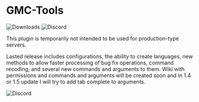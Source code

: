 # GMC-Tools

![Downloads](https://img.shields.io/github/downloads/GamesMC-Studios/GMC-Tools/total?label=DOWNLOADS&style=for-the-badge) ![Discord](https://img.shields.io/discord/917099068457615500?label=SUPPORT&logo=DISCORD&style=for-the-badge) 

This plugin is temporarily not intended to be used for production-type servers.

Lasted release includes configurations, the ability to create languages, new methods to allow faster processing of bug fix operations, command recoding, and several new commands and arguments to them. Wiki with permissions and commands and arguments will be created soon and in 1.4 or 1.5 update I will try to add tab complete to arguments.

![Discord](https://img.shields.io/discord/722164781112492157?label=GAMESMC.PL%20SERVER&logo=DISCORD&style=for-the-badge) 
